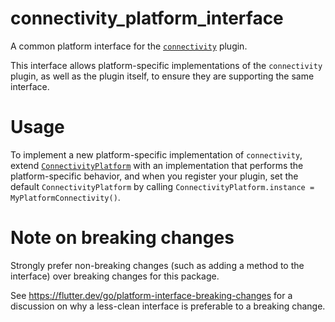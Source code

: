 # connectivity_platform_interface

A common platform interface for the [`connectivity`][1] plugin.

This interface allows platform-specific implementations of the `connectivity`
plugin, as well as the plugin itself, to ensure they are supporting the
same interface.

# Usage

To implement a new platform-specific implementation of `connectivity`, extend
[`ConnectivityPlatform`][2] with an implementation that performs the
platform-specific behavior, and when you register your plugin, set the default
`ConnectivityPlatform` by calling
`ConnectivityPlatform.instance = MyPlatformConnectivity()`.

# Note on breaking changes

Strongly prefer non-breaking changes (such as adding a method to the interface)
over breaking changes for this package.

See https://flutter.dev/go/platform-interface-breaking-changes for a discussion
on why a less-clean interface is preferable to a breaking change.

[1]: ../connectivity
[2]: lib/connectivity_platform_interface.dart
